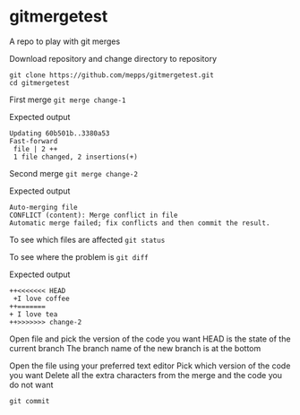 # gitmergetest
A repo to play with git merges

Download repository and change directory to repository
```
git clone https://github.com/mepps/gitmergetest.git
cd gitmergetest
```


First merge
`git merge change-1`

Expected output
```
Updating 60b501b..3380a53
Fast-forward
 file | 2 ++
 1 file changed, 2 insertions(+)
```

Second merge
`git merge change-2`

Expected output
```
Auto-merging file
CONFLICT (content): Merge conflict in file
Automatic merge failed; fix conflicts and then commit the result.
```

To see which files are affected
`git status`

To see where the problem is
`git diff`

Expected output
```
++<<<<<<< HEAD
 +I love coffee
++=======
+ I love tea
++>>>>>>> change-2
```

Open file and pick the version of the code you want
HEAD is the state of the current branch
The branch name of the new branch is at the bottom

Open the file using your preferred text editor
Pick which version of the code you want
Delete all the extra characters from the merge and the code you do not want

`git commit`
